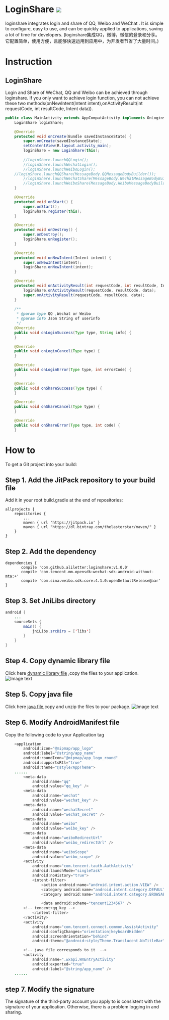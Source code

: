 # LoginShare  [![](https://jitpack.io/v/aliletter/loginshare.svg)](https://jitpack.io/#aliletter/loginshare)
loginshare integrates login and share of QQ, Weibo and WeChat . It is simple to configure, easy to use, and can be quickly applied to applications, saving a lot of time for developers. (loginshare集成QQ，微博，微信的登录和分享。它配置简单，使用方便，且能够快速运用到应用中，为开发者节省了大量时间。)
# Instruction
## LoginShare
Login and Share of WeChat, QQ and Weibo can be achieved through loginshare. If you only want to achieve login function, you can not achieve these two methods(onNewIntent(Intent intent),onActivityResult(int requestCode, int resultCode, Intent data)).
```Java
public class MainActivity extends AppCompatActivity implements OnLoginshareListener {
    LoginShare loginShare;

    @Override
    protected void onCreate(Bundle savedInstanceState) {
        super.onCreate(savedInstanceState);
        setContentView(R.layout.activity_main);
        loginShare = new LoginShare(this);
	
        //loginShare.launchQQLogin();
        //loginShare.launchWechatLogin();
        //loginShare.launchWeiboLogin();
	//loginShare.launchQQShare(MessageBody.QQMessageBodyBuilder());
        //loginShare.launchWechatShare(MessageBody.WechatMessageBodyBuilder());
        //loginShare.launchWeiboShare(MessageBody.WeiboMessageBodyBuilder());
    }

    @Override
    protected void onStart() {
        super.onStart();
        loginShare.register(this);
    }

    @Override
    protected void onDestroy() {
        super.onDestroy();
        loginShare.unRegister();
    }

    @Override
    protected void onNewIntent(Intent intent) {
        super.onNewIntent(intent);
        loginShare.onNewIntent(intent);
    }

    @Override
    protected void onActivityResult(int requestCode, int resultCode, Intent data) {
        loginShare.onActivityResult(requestCode, resultCode, data);
        super.onActivityResult(requestCode, resultCode, data);
    }
    
    /**
     * @param type QQ ,Wechat or Weibo
     * @param info Json String of userinfo
     */
    @Override
    public void onLoginSuccess(Type type, String info) {
    }

    @Override
    public void onLoginCancel(Type type) {
    }

    @Override
    public void onLoginError(Type type, int errorCode) {
    }

    @Override
    public void onShareSuccess(Type type) {
    }

    @Override
    public void onShareCancel(Type type) {
    }

    @Override
    public void onShareError(Type type, int code) {
    }
```
# How to
To get a Git project into your build:
## Step 1. Add the JitPack repository to your build file
Add it in your root build.gradle at the end of repositories:

	allprojects {
		repositories {
			...
			maven { url 'https://jitpack.io' }
			maven { url "https://dl.bintray.com/thelasterstar/maven/" }
		}
	}
  
## Step 2. Add the dependency

	dependencies {
	       compile 'com.github.aliletter:loginshare:v1.0.0'
	       compile 'com.tencent.mm.opensdk:wechat-sdk-android-without-mta:+'
	       compile 'com.sina.weibo.sdk:core:4.1.0:openDefaultRelease@aar'
	}
## Step 3. Set JniLibs directory
```Java
android {
    ...
    sourceSets {
        main() {
            jniLibs.srcDirs = ['libs']
        }
    }
}

```
## Step 4. Copy dynamic library file
Click here [dynamic library file](https://raw.githubusercontent.com/aliletter/loginshare/master/libs.7z) ,copy the files to your application.
![Image text](https://github.com/aliletter/LoginShare/blob/master/libs.png)
## Step 5. Copy java file
Click here [java file](https://raw.githubusercontent.com/aliletter/loginshare/master/wxapi.7z),copy and unzip the files to your package.
![Image text](https://github.com/aliletter/LoginShare/blob/master/wxapi.png)
## Step 6. Modify AndroidManifest file
Copy the following code to your Application tag
```Java
    <application 
        android:icon="@mipmap/app_logo"
        android:label="@string/app_name"
        android:roundIcon="@mipmap/app_logo_round"
        android:supportsRtl="true"
        android:theme="@style/AppTheme">
	......
        <meta-data
            android:name="qq"
            android:value="qq_key" />
        <meta-data
            android:name="wechat"
            android:value="wechat_key" />
        <meta-data
            android:name="wechatSecret"
            android:value="wechat_secret" />
        <meta-data
            android:name="weibo"
            android:value="weibo_key" />
        <meta-data
            android:name="weiboRedirectUrl"
            android:value="weibo_redirectUrl" />
        <meta-data
            android:name="weiboScope"
            android:value="weibo_scope" />
        <activity
            android:name="com.tencent.tauth.AuthActivity"
            android:launchMode="singleTask"
            android:noHistory="true">
            <intent-filter>
                <action android:name="android.intent.action.VIEW" />
                <category android:name="android.intent.category.DEFAULT" />
                <category android:name="android.intent.category.BROWSABLE" />

                <data android:scheme="tencent1234567" />
		<!-- tencent+qq_key -->
            </intent-filter>
        </activity>
        <activity
            android:name="com.tencent.connect.common.AssistActivity"
            android:configChanges="orientation|keyboardHidden"
            android:screenOrientation="behind"
            android:theme="@android:style/Theme.Translucent.NoTitleBar" />

        <!-- java file corresponds to it  -->
        <activity
            android:name=".wxapi.WXEntryActivity"
            android:exported="true"
            android:label="@string/app_name" />	    
	......

```
## step 7. Modify the signature
The signature of the third-party account you apply to is consistent with the signature of your application. Otherwise, there is a problem logging in and sharing.
